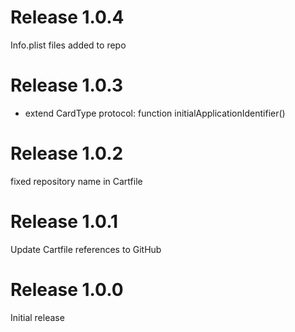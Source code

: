 # Release 1.0.4
Info.plist files added to repo

# Release 1.0.3
- extend CardType protocol: function initialApplicationIdentifier()

# Release 1.0.2
fixed repository name in Cartfile

# Release 1.0.1
Update Cartfile references to GitHub

# Release 1.0.0
Initial release

